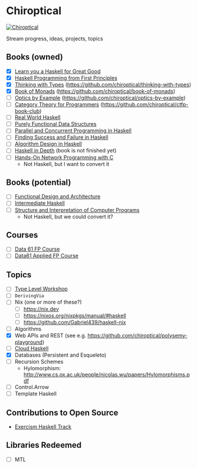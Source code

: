 # Chiroptical

[![Chiroptical](https://img.shields.io/badge/twitch.tv-chiroptical-purple?logo=twitch&style=for-the-badge)](https://twitch.tv/chiroptical)

Stream progress, ideas, projects, topics

## Books (owned)

- [x] [Learn you a Haskell for Great Good](http://learnyouahaskell.com/)
- [x] [Haskell Programming from First Principles](http://haskellbook.com/)
- [X] [Thinking with Types](https://leanpub.com/thinking-with-types/) (https://github.com/chiroptical/thinking-with-types)
- [X] [Book of Monads](https://www.amazon.com/Book-Monads-practice-applied-problems-ebook/dp/B07JNZHYLT) (https://github.com/chiroptical/book-of-monads)
- [ ] [Optics by Example](https://leanpub.com/optics-by-example) (https://github.com/chiroptical/optics-by-example)
- [ ] [Category Theory for Programmers](https://github.com/hmemcpy/milewski-ctfp-pdf) (https://github.com/chiroptical/ctfp-book-club)
- [ ] [Real World Haskell](http://book.realworldhaskell.org/)
- [ ] [Purely Functional Data Structures](https://www.amazon.com/Purely-Functional-Data-Structures-Okasaki/dp/0521663504)
- [ ] [Parallel and Concurrent Programming in Haskell](https://simonmar.github.io/pages/pcph.html)
- [ ] [Finding Success and Failure in Haskell](https://leanpub.com/finding-success-in-haskell)
- [ ] [Algorithm Design in Haskell](https://www.cambridge.org/core/books/algorithm-design-with-haskell/824BE0319E3762CE8BA5B1D91EEA3F52#)
- [ ] [Haskell in Depth](https://www.manning.com/books/haskell-in-depth) (book is not finished yet)
- [ ] [Hands-On Network Programming with C](https://www.packtpub.com/networking-and-servers/hands-network-programming-c)
  - Not Haskell, but I want to convert it

## Books (potential)

- [ ] [Functional Design and Architecture](https://leanpub.com/functional-design-and-architecture)
- [ ] [Intermediate Haskell](https://intermediatehaskell.com/)
- [ ] [Structure and Interpretation of Computer Programs](https://github.com/sarabander/sicp-pdf)
  - Not Haskell, but we could convert it?

## Courses

- [ ] [Data 61 FP Course](https://github.com/data61/fp-course)
- [ ] [Data61 Applied FP Course](https://github.com/qfpl/applied-fp-course)

## Topics

- [ ] [Type Level Workshop](https://github.com/tdietert/types-as-specifications)
- [ ] `DerivingVia`
- [ ] Nix (one or more of these?)
  - [ ] https://nix.dev
  - [ ] https://nixos.org/nixpkgs/manual/#haskell
  - [ ] https://github.com/Gabriel439/haskell-nix
- [ ] Algorithms
- [X] Web APIs and REST (see e.g. https://github.com/chiroptical/polysemy-playground)
- [ ] [Cloud Haskell](http://haskell-distributed.github.io/)
- [X] Databases (Persistent and Esqueleto)
- [ ] Recursion Schemes
  - Hylomorphism: http://www.cs.ox.ac.uk/people/nicolas.wu/papers/Hylomorphisms.pdf
- [ ] Control.Arrow
- [ ] Template Haskell

## Contributions to Open Source

- [Exercism Haskell Track](https://github.com/exercism/haskell/pulls?utf8=%E2%9C%93&q=is%3Apr+author%3Abarrymoo)

## Libraries Redeemed

- [ ] MTL
